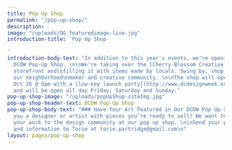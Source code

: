 ```yaml
---
title: Pop Up Shop
permalink: "/pop-up-shop/"
description: 
image: "/uploads/OG_featuredimage-live.jpg"
introduction-title: 'Pop Up Shop

'
introduction-body-text: "In addition to this year's events, we're opening our yearly
  DCDW Pop-Up Shop. \n\nWe're taking over the [Cherry Blossom Creative](http://cherryblossomcreative.com/)
  storefront and\nfilling it with items made by locals. Swing by, shop, and support
  our neighborhood\nmaker and creative community. \n\nThe shop will open at on Thursday,
  Oct 26 @ 6pm with a [low-key launch party](http://www.dcdesignweek.org/events/pop-up-shop-launch.html)
  and will be open all day Friday, Saturday and Sunday."
pop-up-shop-image: "/uploads/popUpShop-siteImg.jpg"
pop-up-shop-header-text: DCDW Pop-Up Shop
pop-up-shop-body-text: "### Have Your Art Featured in Our DCDW Pop Up Shop!\n\nAre
  you a designer or artist with pieces you’re ready to sell? We want to help you sell
  your work to the design community at our pop up shop. \n\nSend your product details
  and information to Torie at torie.partridge@gmail.com\n"
layout: pages/pop-up-shop
---
```


